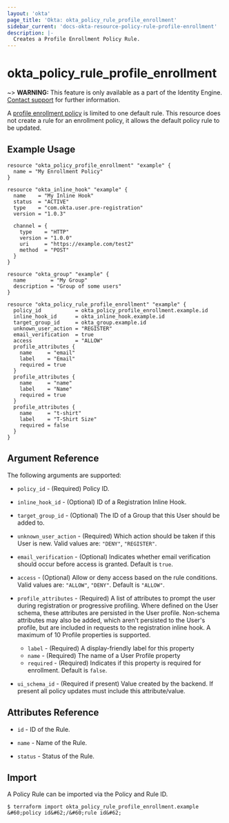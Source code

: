 ```yaml
---
layout: 'okta'
page_title: 'Okta: okta_policy_rule_profile_enrollment'
sidebar_current: 'docs-okta-resource-policy-rule-profile-enrollment'
description: |-
  Creates a Profile Enrollment Policy Rule.
---
```


# okta_policy_rule_profile_enrollment

~> **WARNING:** This feature is only available as a part of the Identity Engine. [Contact support](mailto:dev-inquiries@okta.com) for further information.

A [profile enrollment
policy](https://developer.okta.com/docs/reference/api/policy/#profile-enrollment-policy)
is limited to one default rule. This resource does not create a rule for an
enrollment policy, it allows the default policy rule to be updated.

## Example Usage

```hcl
resource "okta_policy_profile_enrollment" "example" {
  name = "My Enrollment Policy"
}

resource "okta_inline_hook" "example" {
  name    = "My Inline Hook"
  status  = "ACTIVE"
  type    = "com.okta.user.pre-registration"
  version = "1.0.3"

  channel = {
    type    = "HTTP"
    version = "1.0.0"
    uri     = "https://example.com/test2"
    method  = "POST"
  }
}

resource "okta_group" "example" {
  name        = "My Group"
  description = "Group of some users"
}

resource "okta_policy_rule_profile_enrollment" "example" {
  policy_id           = okta_policy_profile_enrollment.example.id
  inline_hook_id      = okta_inline_hook.example.id
  target_group_id     = okta_group.example.id
  unknown_user_action = "REGISTER"
  email_verification  = true
  access              = "ALLOW"
  profile_attributes {
    name     = "email"
    label    = "Email"
    required = true
  }
  profile_attributes {
    name     = "name"
    label    = "Name"
    required = true
  }
  profile_attributes {
    name     = "t-shirt"
    label    = "T-Shirt Size"
    required = false
  }
}
```

## Argument Reference

The following arguments are supported:

- `policy_id` - (Required) Policy ID.

- `inline_hook_id` - (Optional) ID of a Registration Inline Hook.

- `target_group_id` - (Optional) The ID of a Group that this User should be added to.

- `unknown_user_action` - (Required) Which action should be taken if this User is new. Valid values are: `"DENY"`, `"REGISTER"`.

- `email_verification` - (Optional) Indicates whether email verification should occur before access is granted. Default is `true`.

- `access` - (Optional) Allow or deny access based on the rule conditions. Valid values are: `"ALLOW"`, `"DENY"`. Default is `"ALLOW"`.

- `profile_attributes` - (Required) A list of attributes to prompt the user during registration or progressive profiling. Where defined on the User schema, these attributes are persisted in the User profile. Non-schema attributes may also be added, which aren't persisted to the User's profile, but are included in requests to the registration inline hook. A maximum of 10 Profile properties is supported.
    - `label` - (Required) A display-friendly label for this property
    - `name` - (Required) The name of a User Profile property
    - `required` - (Required) Indicates if this property is required for enrollment. Default is `false`.

- `ui_schema_id` - (Required if present) Value created by the backend. If present all policy updates must include this attribute/value.

    
## Attributes Reference

- `id` - ID of the Rule.

- `name` - Name of the Rule.

- `status` - Status of the Rule.

## Import

A Policy Rule can be imported via the Policy and Rule ID.

```
$ terraform import okta_policy_rule_profile_enrollment.example &#60;policy id&#62;/&#60;rule id&#62;
```
